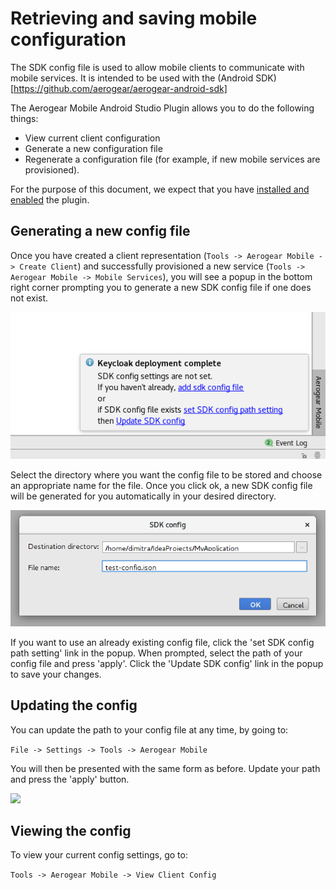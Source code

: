 # Retrieving and saving mobile configuration

The SDK config file is used to allow mobile clients to communicate with mobile services. It is intended to be used with the (Android SDK)[https://github.com/aerogear/aerogear-android-sdk]

The Aerogear Mobile Android Studio Plugin allows you to do the following things:
- View current client configuration
- Generate a new configuration file
- Regenerate a configuration file (for example, if new mobile services are provisioned).

For the purpose of this document, we expect that you have [installed and enabled](https://github.com/aerogear/aerogear-mobile-intellij-plugin/blob/master/README.md) the plugin.


## Generating a new config file

Once you have created a client representation (`Tools -> Aerogear Mobile -> Create Client`) and successfully provisioned a new service (`Tools -> Aerogear Mobile -> Mobile Services`), you will see
a popup in the bottom right corner prompting you to generate a new SDK config file if one does not exist.

![](images/config-popup.png)

Select the directory where you want the config file to be stored and choose an appropriate name for the file.
Once you click ok, a new SDK config file will be generated for you automatically in your desired directory.

![](images/config-new.png)


If you want to use an already existing config file, click the 'set SDK config path setting' link in the popup. When prompted,
select the path of your config file and press 'apply'. Click the 'Update SDK config' link in the popup to save your changes.


## Updating the config

You can update the path to your config file at any time, by going to:

```File -> Settings -> Tools -> Aerogear Mobile```


You will then be presented with the same form as before. Update your path and press the 'apply' button.

![](images/config-update.png)

## Viewing the config

To view your current config settings, go to:

```Tools -> Aerogear Mobile -> View Client Config```

